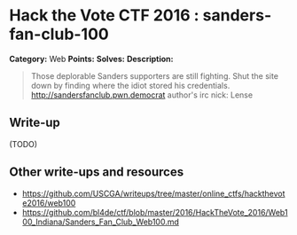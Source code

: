 # Hack the Vote CTF 2016 : sanders-fan-club-100

**Category:** Web
**Points:**
**Solves:**
**Description:**

> Those deplorable Sanders supporters are still fighting. Shut the site down by finding where the idiot stored his credentials.  <http://sandersfanclub.pwn.democrat>    author's irc nick: Lense


## Write-up

(TODO)

## Other write-ups and resources

* https://github.com/USCGA/writeups/tree/master/online_ctfs/hackthevote2016/web100
* https://github.com/bl4de/ctf/blob/master/2016/HackTheVote_2016/Web100_Indiana/Sanders_Fan_Club_Web100.md
